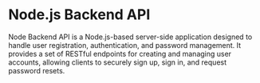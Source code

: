 # Node.js Backend API

Node Backend API is a Node.js-based server-side application designed to handle user registration, authentication, and password management. It provides a set of RESTful endpoints for creating and managing user accounts, allowing clients to securely sign up, sign in, and request password resets.
